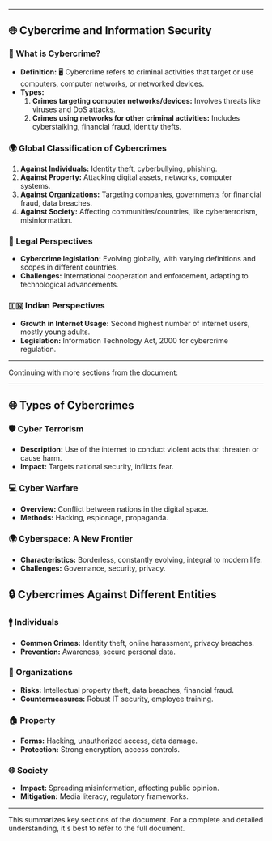

---

## 🌐 Cybercrime and Information Security

### 📜 What is Cybercrime?
- **Definition:** 🖥️ Cybercrime refers to criminal activities that target or use computers, computer networks, or networked devices.
- **Types:**
  1. **Crimes targeting computer networks/devices:** Involves threats like viruses and DoS attacks.
  2. **Crimes using networks for other criminal activities:** Includes cyberstalking, financial fraud, identity thefts.

### 🌍 Global Classification of Cybercrimes
1. **Against Individuals:** Identity theft, cyberbullying, phishing.
2. **Against Property:** Attacking digital assets, networks, computer systems.
3. **Against Organizations:** Targeting companies, governments for financial fraud, data breaches.
4. **Against Society:** Affecting communities/countries, like cyberterrorism, misinformation.

### 💼 Legal Perspectives
- **Cybercrime legislation:** Evolving globally, with varying definitions and scopes in different countries.
- **Challenges:** International cooperation and enforcement, adapting to technological advancements.

### 🇮🇳 Indian Perspectives
- **Growth in Internet Usage:** Second highest number of internet users, mostly young adults.
- **Legislation:** Information Technology Act, 2000 for cybercrime regulation.

---

Continuing with more sections from the document:

---

## 🌐 Types of Cybercrimes

### 🛡️ Cyber Terrorism
- **Description:** Use of the internet to conduct violent acts that threaten or cause harm.
- **Impact:** Targets national security, inflicts fear.

### 💻 Cyber Warfare
- **Overview:** Conflict between nations in the digital space.
- **Methods:** Hacking, espionage, propaganda.

### 🌍 Cyberspace: A New Frontier
- **Characteristics:** Borderless, constantly evolving, integral to modern life.
- **Challenges:** Governance, security, privacy.

## 🔒 Cybercrimes Against Different Entities

### 🚹 Individuals
- **Common Crimes:** Identity theft, online harassment, privacy breaches.
- **Prevention:** Awareness, secure personal data.

### 🏢 Organizations
- **Risks:** Intellectual property theft, data breaches, financial fraud.
- **Countermeasures:** Robust IT security, employee training.

### 🏠 Property
- **Forms:** Hacking, unauthorized access, data damage.
- **Protection:** Strong encryption, access controls.

### 🌐 Society
- **Impact:** Spreading misinformation, affecting public opinion.
- **Mitigation:** Media literacy, regulatory frameworks.

---

This summarizes key sections of the document. For a complete and detailed understanding, it's best to refer to the full document.
